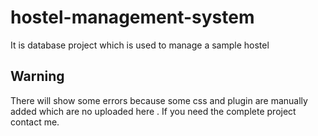 # hostel-management-system
It is database project which is used to manage a sample hostel 

## Warning
There will show some errors because some css and plugin are manually added which are no uploaded here . If you need the complete project contact me.
